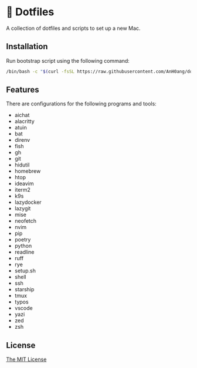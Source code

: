 # 🏡 Dotfiles

A collection of dotfiles and scripts to set up a new Mac.

## Installation

Run bootstrap script using the following command:

```sh
/bin/bash -c "$(curl -fsSL https://raw.githubusercontent.com/AnH0ang/dotfiles/main/bootstrap.sh)"
```

## Features

There are configurations for the following programs and tools:

- aichat
- alacritty
- atuin
- bat
- direnv
- fish
- gh
- git
- hidutil
- homebrew
- htop
- ideavim
- iterm2
- k9s
- lazydocker
- lazygit
- mise
- neofetch
- nvim
- pip
- poetry
- python
- readline
- ruff
- rye
- setup.sh
- shell
- ssh
- starship
- tmux
- typos
- vscode
- yazi
- zed
- zsh

## License

[The MIT License](LICENSE)